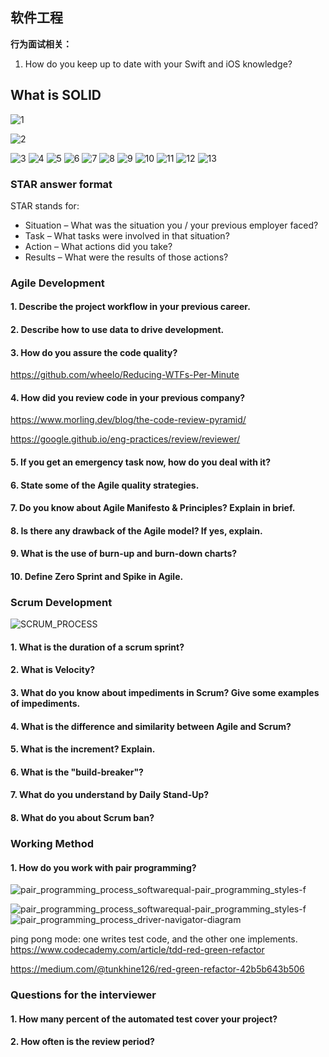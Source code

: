 ## 软件工程

**行为面试相关：**

1. How do you keep up to date with your Swift and iOS knowledge?


## What is SOLID
![1](../assets/solid/1.jpg)

![2](../assets/solid/2.jpg)

![3](../assets/solid/3.jpg)
![4](../assets/solid/4.jpg)
![5](../assets/solid/5.jpg)
![6](../assets/solid/6.jpg)
![7](../assets/solid/7.jpg)
![8](../assets/solid/8.jpg)
![9](../assets/solid/9.jpg)
![10](../assets/solid/10.jpg)
![11](../assets/solid/11.jpg)
![12](../assets/solid/12.jpg)
![13](../assets/solid/13.jpg)

### STAR answer format
STAR stands for: 

* Situation – What was the situation you / your previous employer faced?
* Task – What tasks were involved in that situation?
* Action – What actions did you take?
* Results – What were the results of those actions?



### Agile Development
#### 1. Describe the project workflow in your previous career.
#### 2. Describe how to use data to drive development.
#### 3. How do you assure the code quality?
https://github.com/wheelo/Reducing-WTFs-Per-Minute
 
#### 4. How did you review code in your previous company?
https://www.morling.dev/blog/the-code-review-pyramid/

https://google.github.io/eng-practices/review/reviewer/

#### 5. If you get an emergency task now, how do you deal with it?

#### 6. State some of the Agile quality strategies.

#### 7. Do you know about Agile Manifesto & Principles? Explain in brief.

#### 8. Is there any drawback of the Agile model? If yes, explain.

#### 9. What is the use of burn-up and burn-down charts?

#### 10. Define Zero Sprint and Spike in Agile.

### Scrum Development

![SCRUM_PROCESS](../assets/SCRUM_PROCESS.jpg)



#### 1. What is the duration of a scrum sprint?

#### 2. What is Velocity?

#### 3. What do you know about impediments in Scrum? Give some examples of impediments.

#### 4. What is the difference and similarity between Agile and Scrum?

#### 5. What is the increment? Explain.

#### 6. What is the "build-breaker"?

#### 7. What do you understand by Daily Stand-Up?

#### 8. What do you about Scrum ban?


### Working Method

#### 1. How do you work with pair programming?

![pair_programming_process_softwarequal-pair_programming_styles-f](../assets/pair_programming.jpg)

![pair_programming_process_softwarequal-pair_programming_styles-f](../assets/pair_programming_process_softwarequal-pair_programming_styles-f.png)
![pair_programming_process_driver-navigator-diagram](../assets/pair_programming_process_driver-navigator-diagram.png)

ping pong mode: one writes test code, and the other one implements. 
https://www.codecademy.com/article/tdd-red-green-refactor

https://medium.com/@tunkhine126/red-green-refactor-42b5b643b506



### Questions for the interviewer
#### 1. How many percent of the automated test cover your project?
#### 2. How often is the review period?
